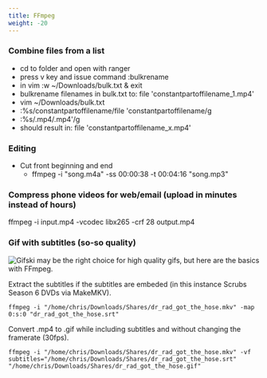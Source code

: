 ```yaml
---
title: FFmpeg
weight: -20
---
```


### Combine files from a list
- cd to folder and open with ranger
- press v key and issue command :bulkrename
- in vim :w ~/Downloads/bulk.txt & exit
- bulkrename filenames in bulk.txt to: file 'constantpartoffilename_1.mp4'
- vim ~/Downloads/bulk.txt
- :%s/constantpartoffilename/file 'constantpartoffilename/g
- :%s/.mp4/.mp4'/g
- should result in: file 'constantpartoffilename_x.mp4'

### Editing
- Cut front beginning and end
    - ffmpeg -i "song.m4a" -ss 00:00:38 -t 00:04:16 "song.mp3"

### Compress phone videos for web/email (upload in minutes instead of hours)
ffmpeg -i input.mp4 -vcodec libx265 -crf 28 output.mp4

### Gif with subtitles (so-so quality)
![Gifski](https://gif.ski/) may be the right choice for high quality gifs, but here are the basics with FFmpeg.

Extract the subtitles if the subtitles are embeded (in this instance Scrubs Season 6 DVDs via MakeMKV).
```
ffmpeg -i "/home/chris/Downloads/Shares/dr_rad_got_the_hose.mkv" -map 0:s:0 "dr_rad_got_the_hose.srt"
```
Convert .mp4 to .gif while including subtitles and without changing the framerate (30fps).
```
ffmpeg -i "/home/chris/Downloads/Shares/dr_rad_got_the_hose.mkv" -vf subtitles="/home/chris/Downloads/Shares/dr_rad_got_the_hose.srt" "/home/chris/Downloads/Shares/dr_rad_got_the_hose.gif"
```
